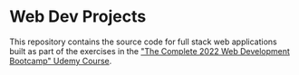 # Web Dev Projects
This repository contains the source code for full stack web applications built as part of the exercises in the ["The Complete 2022 Web Development Bootcamp" Udemy Course](https://udemy.com/course/the-complete-web-development-bootcamp).
